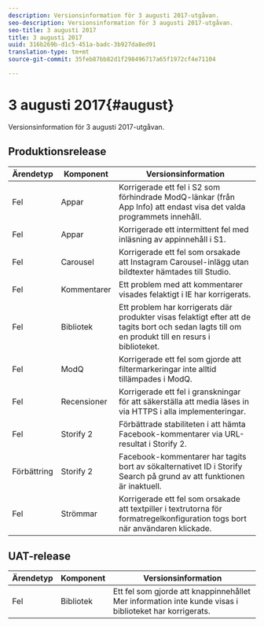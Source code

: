 ```yaml
---
description: Versionsinformation för 3 augusti 2017-utgåvan.
seo-description: Versionsinformation för 3 augusti 2017-utgåvan.
seo-title: 3 augusti 2017
title: 3 augusti 2017
uuid: 316b269b-d1c5-451a-badc-3b927da8ed91
translation-type: tm+mt
source-git-commit: 35feb87bb82d1f298496717a65f1972cf4e71104

---
```



# 3 augusti 2017{#august}

Versionsinformation för 3 augusti 2017-utgåvan.

## Produktionsrelease

| **Ärendetyp** | **Komponent** | **Versionsinformation** |
|---|---|---|
| Fel | Appar | Korrigerade ett fel i S2 som förhindrade ModQ-länkar (från App Info) att endast visa det valda programmets innehåll. |
| Fel | Appar | Korrigerade ett intermittent fel med inläsning av appinnehåll i S1. |
| Fel | Carousel | Korrigerade ett fel som orsakade att Instagram Carousel-inlägg utan bildtexter hämtades till Studio. |
| Fel | Kommentarer | Ett problem med att kommentarer visades felaktigt i IE har korrigerats. |
| Fel | Bibliotek | Ett problem har korrigerats där produkter visas felaktigt efter att de tagits bort och sedan lagts till om en produkt till en resurs i biblioteket. |
| Fel | ModQ | Korrigerade ett fel som gjorde att filtermarkeringar inte alltid tillämpades i ModQ. |
| Fel | Recensioner | Korrigerade ett fel i granskningar för att säkerställa att media läses in via HTTPS i alla implementeringar. |
| Fel | Storify 2 | Förbättrade stabiliteten i att hämta Facebook-kommentarer via URL-resultat i Storify 2. |
| Förbättring | Storify 2 | Facebook-kommentarer har tagits bort av sökalternativet ID i Storify Search på grund av att funktionen är inaktuell. |
| Fel | Strömmar | Korrigerade ett fel som orsakade att textpiller i textrutorna för formatregelkonfiguration togs bort när användaren klickade. |

## UAT-release

| **Ärendetyp** | **Komponent** | **Versionsinformation** |
|---|---|---|
| Fel | Bibliotek | Ett fel som gjorde att knappinnehållet Mer information inte kunde visas i biblioteket har korrigerats. |

